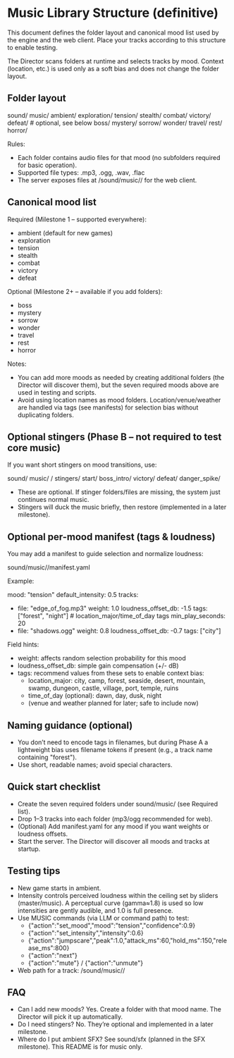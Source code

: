# Music Library Structure (definitive)

This document defines the folder layout and canonical mood list used by the engine and the web client. Place your tracks according to this structure to enable testing.

The Director scans folders at runtime and selects tracks by mood. Context (location, etc.) is used only as a soft bias and does not change the folder layout.

## Folder layout

sound/
  music/
    ambient/
    exploration/
    tension/
    stealth/
    combat/
    victory/
    defeat/
    # optional, see below
    boss/
    mystery/
    sorrow/
    wonder/
    travel/
    rest/
    horror/

Rules:
- Each folder contains audio files for that mood (no subfolders required for basic operation).
- Supported file types: .mp3, .ogg, .wav, .flac
- The server exposes files at /sound/music/<mood>/<file> for the web client.

## Canonical mood list

Required (Milestone 1 – supported everywhere):
- ambient (default for new games)
- exploration
- tension
- stealth
- combat
- victory
- defeat

Optional (Milestone 2+ – available if you add folders):
- boss
- mystery
- sorrow
- wonder
- travel
- rest
- horror

Notes:
- You can add more moods as needed by creating additional folders (the Director will discover them), but the seven required moods above are used in testing and scripts.
- Avoid using location names as mood folders. Location/venue/weather are handled via tags (see manifests) for selection bias without duplicating folders.

## Optional stingers (Phase B – not required to test core music)

If you want short stingers on mood transitions, use:

sound/
  music/
    <mood>/
      stingers/
        start/
          <files>
        boss_intro/
          <files>
        victory/
          <files>
        defeat/
          <files>
        danger_spike/
          <files>

- These are optional. If stinger folders/files are missing, the system just continues normal music.
- Stingers will duck the music briefly, then restore (implemented in a later milestone).

## Optional per-mood manifest (tags & loudness)

You may add a manifest to guide selection and normalize loudness:

sound/music/<mood>/manifest.yaml

Example:

mood: "tension"
default_intensity: 0.5
tracks:
  - file: "edge_of_fog.mp3"
    weight: 1.0
    loudness_offset_db: -1.5
    tags: ["forest", "night"]       # location_major/time_of_day tags
    min_play_seconds: 20
  - file: "shadows.ogg"
    weight: 0.8
    loudness_offset_db: -0.7
    tags: ["city"]

Field hints:
- weight: affects random selection probability for this mood
- loudness_offset_db: simple gain compensation (+/- dB)
- tags: recommend values from these sets to enable context bias:
  - location_major: city, camp, forest, seaside, desert, mountain, swamp, dungeon, castle, village, port, temple, ruins
  - time_of_day (optional): dawn, day, dusk, night
  - (venue and weather planned for later; safe to include now)

## Naming guidance (optional)
- You don’t need to encode tags in filenames, but during Phase A a lightweight bias uses filename tokens if present (e.g., a track name containing "forest").
- Use short, readable names; avoid special characters.

## Quick start checklist
- Create the seven required folders under sound/music/ (see Required list).
- Drop 1–3 tracks into each folder (mp3/ogg recommended for web).
- (Optional) Add manifest.yaml for any mood if you want weights or loudness offsets.
- Start the server. The Director will discover all moods and tracks at startup.

## Testing tips
- New game starts in ambient.
- Intensity controls perceived loudness within the ceiling set by sliders (master/music). A perceptual curve (gamma≈1.8) is used so low intensities are gently audible, and 1.0 is full presence.
- Use MUSIC commands (via LLM or command path) to test:
  - {"action":"set_mood","mood":"tension","confidence":0.9}
  - {"action":"set_intensity","intensity":0.6}
  - {"action":"jumpscare","peak":1.0,"attack_ms":60,"hold_ms":150,"release_ms":800}
  - {"action":"next"}
  - {"action":"mute"} / {"action":"unmute"}
- Web path for a track: /sound/music/<mood>/<filename>

## FAQ
- Can I add new moods? Yes. Create a folder with that mood name. The Director will pick it up automatically.
- Do I need stingers? No. They’re optional and implemented in a later milestone.
- Where do I put ambient SFX? See sound/sfx (planned in the SFX milestone). This README is for music only.
